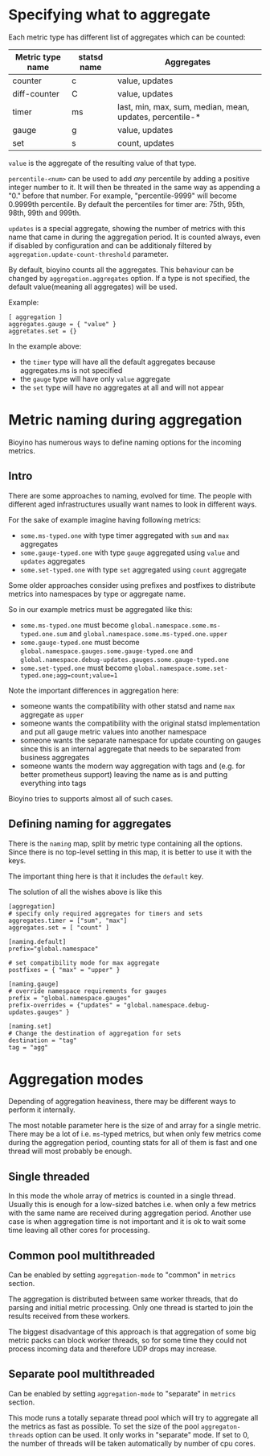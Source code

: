 # Specifying what to aggregate

Each metric type has different list of aggregates which can be counted:

| Metric type name | statsd name | Aggregates |
| ---           | ---   | --- |
| counter       | c     | value, updates |
| diff-counter  | C     | value, updates |
| timer         | ms    | last, min, max, sum, median, mean, updates, percentile-\* |
| gauge         | g     | value, updates |
| set           | s     | count, updates |

`value` is the aggregate of the resulting value of that type.

`percentile-<num>` can be used to add *any* percentile by adding a positive integer number to it.
It will then be threated in the same way as appending a "0." before that number. For example, "percentile-9999" will become 0.9999th percentile.
By default the percentiles for timer are: 75th, 95th, 98th, 99th and 999th.

`updates` is a special aggregate, showing the number of metrics with this name that came in during the aggregation period.
It is counted always, even if disabled by configuration and can be additionaly filtered by `aggregation.update-count-threshold` parameter.

By default, bioyino counts all the aggregates. This behaviour can be changed by `aggregation.aggregates` option.
If a type is not specified, the default value(meaning all aggregates) will be used.

Example:
```
[ aggregation ]
aggregates.gauge = { "value" }
aggretates.set = {}
```

In the example above:
* the `timer` type will have all the default aggregates because aggregates.ms is not specified
* the `gauge` type will have only `value` aggregate
* the `set` type will have no aggregates at all and will not appear

# Metric naming during aggregation

Bioyino has numerous ways to define naming options for the incoming metrics.

## Intro

There are some approaches to naming, evolved for time. The people with different aged infrastructures usually want names to look in different ways.

For the sake of example imagine having following metrics:

* `some.ms-typed.one` with type timer aggregated with `sum` and `max` aggregates
* `some.gauge-typed.one` with type `gauge` aggregated using `value` and `updates` aggregates
* `some.set-typed.one` with type `set` aggregated using `count` aggregate

Some older approaches consider using prefixes and postfixes to distribute metrics into namespaces by type or aggregate name.

So in our example metrics must be aggregated like this:
* `some.ms-typed.one` must become `global.namespace.some.ms-typed.one.sum` and `global.namespace.some.ms-typed.one.upper`
* `some.gauge-typed.one` must become `global.namespace.gauges.some.gauge-typed.one` and `global.namespace.debug-updates.gauges.some.gauge-typed.one`
* `some.set-typed.one` must become `global.namespace.some.set-typed.one;agg=count;value=1`

Note the important differences in aggregation here:
* someone wants the compatibility with other statsd and name `max` aggregate as `upper`
* someone wants the compatibility with the original statsd implementation and put all gauge metric values into another namespace
* someone wants the separate namespace for update counting on gauges since this is an internal aggregate that needs to be separated from business aggregates
* someone wants the modern way aggregation with tags and (e.g. for better prometheus support) leaving the name as is and putting everything into tags

Bioyino tries to supports almost all of such cases.

## Defining naming for aggregates

There is the `naming` map, split by metric type containing all the options. Since there is no top-level setting in this map, it is better to use it with the keys.

The important thing here is that it includes the `default` key.

The solution of all the wishes above is like this

```
[aggregation]
# specify only required aggregates for timers and sets
aggregates.timer = ["sum", "max"]
aggregates.set = [ "count" ]

[naming.default]
prefix="global.namespace"

# set compatibility mode for max aggregate
postfixes = { "max" = "upper" }

[naming.gauge]
# override namespace requirements for gauges
prefix = "global.namespace.gauges"
prefix-overrides = {"updates" = "global.namespace.debug-updates.gauges" }

[naming.set]
# Change the destination of aggregation for sets
destination = "tag"
tag = "agg"
```

# Aggregation modes
Depending of aggregation heaviness, there may be different ways to perform it internally.

The most notable parameter here is the size of and array for a single metric. There may be a lot of i.e. `ms`-typed
metrics, but when only few metrics come during the aggregation period, counting stats for all of them is fast and one
thread will most probably be enough.

## Single threaded
In this mode the whole array of metrics is counted in a single thread. Usually this is enough for a low-sized batches
i.e. when only a few metrics with the same name are received during aggregation period. Another use case is when
aggregation time is not important and it is ok to wait some time leaving all other cores for processing.

## Common pool multithreaded
Can be enabled by setting `aggregation-mode` to "common" in `metrics` section.

The aggregation is distributed between same worker threads, that do parsing and initial metric processing.
Only one thread is started to join the results received from these workers.

The biggest disadvantage of this approach is that aggregation of some big metric packs can block worker threads, so for
some time they could not process incoming data and therefore UDP drops may increase.

## Separate pool multithreaded
Can be enabled by setting `aggregation-mode` to "separate" in `metrics` section.

This mode runs a totally separate thread pool which will try to aggregate all the metrics as fast as possible.
To set the size of the pool `aggregaton-threads` option can be used. It only works in "separate" mode. If set to 0,
the number of threads will be taken automatically by number of cpu cores.
